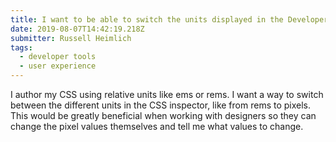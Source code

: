 ```yaml
---
title: I want to be able to switch the units displayed in the Developer Tools
date: 2019-08-07T14:42:19.218Z
submitter: Russell Heimlich
tags:
  - developer tools
  - user experience
---
```


I author my CSS using relative units like ems or rems. I want a way to switch between the different units in the CSS inspector, like from rems to pixels. This would be greatly beneficial when working with designers so they can change the pixel values themselves and tell me what values to change.